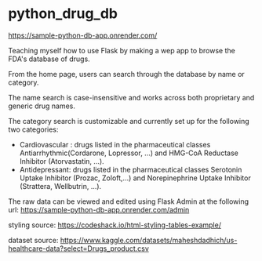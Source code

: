 # python_drug_db
https://sample-python-db-app.onrender.com/

Teaching myself how to use Flask by making a wep app to browse the FDA's database of drugs.

From the home page, users can search through the database by name or category.

The name search is case-insensitive and works across both proprietary and generic drug names.

The category search is customizable and currently set up for the following two categories:

- Cardiovascular : drugs listed in the pharmaceutical classes Antiarrhythmic(Cordarone, Lopressor, ...) and HMG-CoA Reductase Inhibitor (Atorvastatin, ...).
- Antidepressant: drugs listed in the pharmaceutical classes Serotonin Uptake Inhibitor (Prozac, Zoloft,...) and Norepinephrine Uptake Inhibitor (Strattera, Wellbutrin, ...).

The raw data can be viewed and edited using Flask Admin at the following url:
https://sample-python-db-app.onrender.com/admin

styling source: https://codeshack.io/html-styling-tables-example/

dataset source: https://www.kaggle.com/datasets/maheshdadhich/us-healthcare-data?select=Drugs_product.csv



